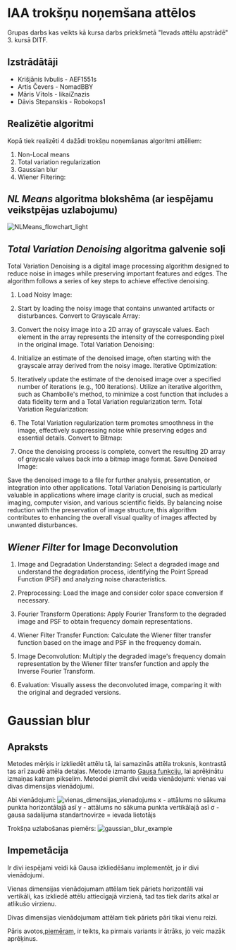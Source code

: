 # IAA trokšņu noņemšana attēlos  
Grupas darbs kas veikts kā kursa darbs priekšmetā "Ievads attēlu apstrādē" 3. kursā DITF.

## Izstrādātāji
* Krišjānis Ivbulis - AEF1551s
* Artis Čevers - NomadBBY
* Māris Vītols - likaiZnazis
* Dāvis Stepanskis - Robokops1

## Realizētie algoritmi
Kopā tiek realizēti 4 dažādi trokšņu noņemšanas algoritmi attēliem:
1. Non-Local means
2. Total variation regularization
3. Gaussian blur
4. Wiener Filtering:

## *NL Means* algoritma blokshēma (ar iespējamu veikstpējas uzlabojumu)
![NLMeans_flowchart_light](https://github.com/AEF1551s/IAA_image_noise_reduction/assets/65708516/43812530-e97f-4ccf-b314-a4f716a428b3)

## *Total Variation Denoising* algoritma galvenie soļi

Total Variation Denoising is a digital image processing algorithm designed to reduce noise in images while preserving important features and edges. The algorithm follows a series of key steps to achieve effective denoising.

1. Load Noisy Image:

2. Start by loading the noisy image that contains unwanted artifacts or disturbances.
Convert to Grayscale Array:

3. Convert the noisy image into a 2D array of grayscale values. Each element in the array represents the intensity of the corresponding pixel in the original image.
Total Variation Denoising:

4. Initialize an estimate of the denoised image, often starting with the grayscale array derived from the noisy image.
Iterative Optimization:

5. Iteratively update the estimate of the denoised image over a specified number of iterations (e.g., 100 iterations).
Utilize an iterative algorithm, such as Chambolle's method, to minimize a cost function that includes a data fidelity term and a Total Variation regularization term.
Total Variation Regularization:

6. The Total Variation regularization term promotes smoothness in the image, effectively suppressing noise while preserving edges and essential details.
Convert to Bitmap:

7. Once the denoising process is complete, convert the resulting 2D array of grayscale values back into a bitmap image format.
Save Denoised Image:

Save the denoised image to a file for further analysis, presentation, or integration into other applications.
Total Variation Denoising is particularly valuable in applications where image clarity is crucial, such as medical imaging, computer vision, and various scientific fields. By balancing noise reduction with the preservation of image structure, this algorithm contributes to enhancing the overall visual quality of images affected by unwanted disturbances.

## *Wiener Filter* for Image Deconvolution

1. Image and Degradation Understanding:
Select a degraded image and understand the degradation process, identifying the Point Spread Function (PSF) and analyzing noise characteristics.

2. Preprocessing:
Load the image and consider color space conversion if necessary.

3. Fourier Transform Operations:
Apply Fourier Transform to the degraded image and PSF to obtain frequency domain representations.

4. Wiener Filter Transfer Function:
Calculate the Wiener filter transfer function based on the image and PSF in the frequency domain.

5. Image Deconvolution:
Multiply the degraded image's frequency domain representation by the Wiener filter transfer function and apply the
Inverse Fourier Transform.

6. Evaluation:
Visually assess the deconvoluted image, comparing it with the original and degraded versions.

# Gaussian blur
## Apraksts
Metodes mērķis ir izkliedēt attēlu tā, lai samazinās attēla troksnis, kontrastā tas arī zaudē attēla detaļas. Metode izmanto [Gausa funkciju](https://en.wikipedia.org/wiki/Gaussian_function), lai aprēķinātu izmaiņas katram pikselim. Metodei piemīt divi veida vienādojumi: vienas vai divas dimensijas vienādojumi.

Abi vienādojumi:
![vienas_dimensijas_vienadojums](https://i.stack.imgur.com/lXRKO.png)
</n>
</n>
x - attālums no sākuma punkta horizontālajā asī
y - attālums no sākuma punkta vertikālajā asī
σ - gausa sadalijuma standartnovirze = ievada lietotājs

Trokšņa uzlabošanas piemērs:
</n>
</n>
![gaussian_blur_example](https://upload.wikimedia.org/wikipedia/commons/thumb/d/d7/Halftone%2C_Gaussian_Blur.jpg/220px-Halftone%2C_Gaussian_Blur.jpg)

## Impemetācija
Ir divi iespējami veidi kā Gausa izkliedēšanu implementēt, jo ir divi vienādojumi. 
        
Vienas dimensijas vienādojumam attēlam tiek pāriets   horizontāli vai vertikāli, kas izkliedē attēlu attiecīgajā virzienā, tad tas tiek darīts atkal ar atlikušo virzienu.

Divas dimensijas vienādojumam attēlam tiek pāriets pāri tikai vienu reizi.

Pāris avotos,[piemēram](https://www.w3.org/Talks/2012/0125-HTML-Tehran/Gaussian.xhtml),  ir teikts, ka pirmais variants ir ātrāks, jo veic mazāk aprēķinus. 